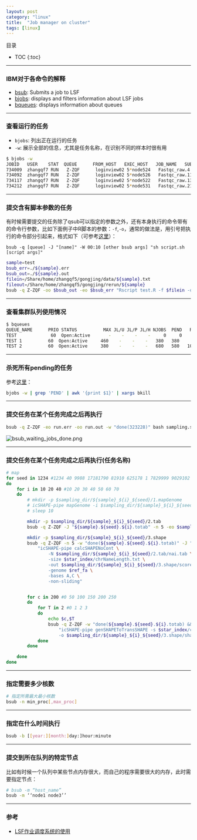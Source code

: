 ```yaml
---
layout: post
category: "linux"
title:  "Job manager on cluster"
tags: [linux]
---
```


目录

- TOC
{:toc}

---

### IBM对于各命令的解释

* [bsub](https://www.ibm.com/support/knowledgecenter/en/SSETD4_9.1.2/lsf_command_ref/bsub.1.html): Submits a job to LSF
* [bjobs](https://www.ibm.com/support/knowledgecenter/en/SSETD4_9.1.2/lsf_command_ref/bjobs.1.html): displays and filters information about LSF jobs
* [bqueues](https://www.ibm.com/support/knowledgecenter/en/SSETD4_9.1.3/lsf_command_ref/bqueues.1.html): displays information about queues

---

### 查看运行的任务

* `bjobs`: 列出正在运行的任务
* `-w`: 展示全部的信息，尤其是任务名称，在识别不同的样本时很有用

```bash
$ bjobs -w
JOBID   USER    STAT  QUEUE      FROM_HOST   EXEC_HOST   JOB_NAME   SUBMIT_TIME
734009  zhangqf7 RUN   Z-ZQF      loginview02 5*node524   Fastqc_raw.4 Apr 23 10:58
734092  zhangqf7 RUN   Z-ZQF      loginview02 5*node526   Fastqc_raw.11 Apr 23 10:58
734117  zhangqf7 RUN   Z-ZQF      loginview02 5*node522   Fastqc_raw.13 Apr 23 10:58
734212  zhangqf7 RUN   Z-ZQF      loginview02 5*node531   Fastqc_raw.21 Apr 23 10:58
```

---

### 提交含有脚本参数的任务

有时候需要提交的任务除了qsub可以指定的参数之外，还有本身执行的命令带有的命令行参数，比如下面例子中R脚本的参数：`-f`,`-o`，通常的做法是，用引号把执行的命令部分引起来，格式如下（可参考[这里](https://unix.stackexchange.com/questions/144518/pass-argument-to-script-then-redirect-script-as-input-to-bsub)）：

`bsub -q [queue] -J "[name]" -W 00:10 [other bsub args] "sh script.sh [script args]"`


```bash
sample=test
bsub_err=./${sample}.err
bsub_out=./${sample}.out
filein=/Share/home/zhangqf5/gongjing/data/${sample}.txt
fileout=/Share/home/zhangqf5/gongjing/rerun/${sample}
bsub -q Z-ZQF -oo $bsub_out -eo $bsub_err "Rscript test.R -f $filein -o $fileout"
```

---

### 查看集群队列使用情况

```bash
$ bqueues
QUEUE_NAME      PRIO STATUS          MAX JL/U JL/P JL/H NJOBS  PEND   RUN  SUSP
TEST             60  Open:Active       -    -    -    -     0     0     0     0
TEST 1          60  Open:Active     460    -    -    -   380   380     0     0
TEST 2          60  Open:Active     380    -    -    -   680   580   100     0
```

---

### 杀死所有pending的任务

参考[这里](https://unix.stackexchange.com/questions/315839/lsf-bkill-all-pend-jobs-without-killing-run-jobs)：

```bash
bjobs -w | grep 'PEND' | awk '{print $1}' | xargs bkill
```

---

### 提交任务在某个任务完成之后再执行

```bash
bsub -q Z-ZQF -eo run.err -oo run.out -w "done(323228)" bash sampling.sh
```

![bsub_waiting_jobs_done.png](https://i.loli.net/2020/03/19/nCKdDpazVF4kAeL.png)

---

### 提交任务在某个任务完成之后再执行(任务名称)

```bash
# map
for seed in 1234 #1234 40 9988 17181790 81910 625178 1 7829999 9029102 918029109
do
	for i in 10 20 40 #10 20 30 40 50 60 70 
	do
		# mkdir -p $sampling_dir/${sample}_${i}_${seed}/1.mapGenome
		# icSHAPE-pipe mapGenome -i $sampling_dir/${sample}_${i}_${seed}/0.rawData/nai.trimmed.fastq -o $sampling_dir/${sample}_${i}_${seed}/1.mapGenome/nai -x $star_index -p 16 --maxMMap 10
		# sleep 10

		mkdir -p $sampling_dir/${sample}_${i}_${seed}/2.tab
		bsub -q Z-ZQF -J "${sample}.${seed}.${i}.totab" -n 5 -eo $sampling_dir/${sample}_${i}_${seed}/2.tab/sam2tab.err -oo $sampling_dir/${sample}_${i}_${seed}/2.tab/sam2tab.out "icSHAPE-pipe sam2tab -in $sampling_dir/${sample}_${i}_${seed}/1.mapGenome/nai.sorted.bam -out $sampling_dir/${sample}_${i}_${seed}/2.tab/nai.tab"

		mkdir -p $sampling_dir/${sample}_${i}_${seed}/3.shape
		bsub -q Z-ZQF -n 5 -w "done(${sample}.${seed}.${i}.totab)" -J "${sample}.${seed}.${i}.tabtoscore" -eo $sampling_dir/${sample}_${i}_${seed}/3.shape/score.err -oo $sampling_dir/${sample}_${i}_${seed}/3.shape/score.out \
		    "icSHAPE-pipe calcSHAPENoCont \
		        -N $sampling_dir/${sample}_${i}_${seed}/2.tab/nai.tab \
		        -size $star_index/chrNameLength.txt \
		        -out $sampling_dir/${sample}_${i}_${seed}/3.shape/score.tab \
		        -genome $ref_fa \
		        -bases A,C \
		        -non-sliding"


		for c in 200 #0 50 100 150 200 250
		do
			for T in 2 #0 1 2 3
			do
				echo $c,$T
				bsub -q Z-ZQF -w "done(${sample}.${seed}.${i}.totab) && done(${sample}.${seed}.${i}.tabtoscore)" -J "${sample}.${seed}.${i}.scoretoshape" -eo $sampling_dir/${sample}_${i}_${seed}/3.shape/genSHAPEToTransSHAPE.c${c}T${T}.err -oo $sampling_dir/${sample}_${i}_${seed}/3.shape/genSHAPEToTransSHAPE.c${c}T${T}.out \
					"icSHAPE-pipe genSHAPEToTransSHAPE -s $star_index/chrNameLength.txt -i $sampling_dir/${sample}_${i}_${seed}/3.shape/score.tab \
					-o $sampling_dir/${sample}_${i}_${seed}/3.shape/shape.c${c}T${T}M0m0.out -c $c -T $T -M 0 -m 0"
			done
		done

	done
done

```

---

### 指定需要多少核数

```bash
# 指定所需最大最小核数
bsub -n min_proc[,max_proc]
```

---

### 指定在什么时间执行

```bash
bsub -b [[year:][month:]day:]hour:minute
```

---

### 提交到所在队列的特定节点

比如有时候一个队列中某些节点内存很大，而自己的程序需要很大的内存，此时需要指定节点：

```bash
# bsub -m “host_name”
bsub -m ‘‘node1 node3’’
```

---

### 参考

* [LSF作业调度系统的使用](https://scc.ustc.edu.cn/zlsc/pxjz/201408/W020140804352832330063.pdf)
